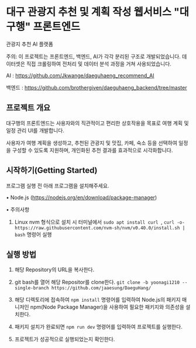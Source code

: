 # 대구 관광지 추천 및 계획 작성 웹서비스 "대구행" 프론트엔드

관광지 추천 AI 플랫폼

주의: 이 프로젝트는 프론트엔드, 백엔드, AI가 각각 분리된 구조로 개발되었습니다.
데이터셋은 직접 크롤링하여 전처리 및 데이터 분석 과정을 거쳐 사용되었습니다.

AI : https://github.com/Jkwange/daeguhaeng_recommend_AI

백엔드 : https://github.com/brothergiven/daeguhaeng_backend/tree/master

## **프로젝트 개요**

대구행의 프론트엔드는 사용자와의 직관적이고 편리한 상호작용을 목표로 여행 계획 및 일정 관리 UI를 개발합니다.

사용자가 여행 계획을 생성하고, 추천된 관광지 및 맛집, 카페, 숙소 등을 선택하여 일정을 구성할 수 있도록 지원하며, 개인화된 추천 결과를 효과적으로 시각화합니다.

## **시작하기(Getting Started)**

프로그램 실행 전 아래 프로그램을 설치해주세요.

• Node.js (https://nodejs.org/en/download/package-manager)

• 주의사항
   1. Linux nvm 형식으로 설치 시 터미널에서 ```sudo apt install curl ```, ```curl -o- https://raw.githubusercontent.com/nvm-sh/nvm/v0.40.0/install.sh | bash``` 명령어 실행


## **실행 방법**

1. 해당 Repository의 URL을 복사한다.

2. git bash를 열어 해당 Repositor를 clone한다.
```git clone -b yoonagi1210 --single-branch https://github.com/jaaesung/DaeguHang/```

3. 해당 디렉토리에 접속하여 ```npm install``` 명령어를 입력하여 Node.js의 패키지 매니저인 npm(Node Package Manager)을 사용하여 필요한 패키지와 의존성을 설치한다.
   
4. 패키지 설치가 완료되면 ```npm run dev``` 명령어를 입력하여 프로젝트를 실행한다.
   
5. 프로젝트가 성공적으로 실행되었는지 확인한다.


